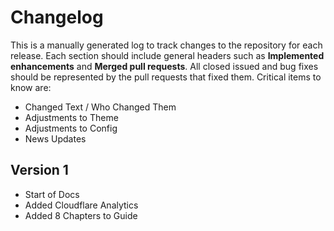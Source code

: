 # Changelog

This is a manually generated log to track changes to the repository for each release.
Each section should include general headers such as **Implemented enhancements**
and **Merged pull requests**. All closed issued and bug fixes should be
represented by the pull requests that fixed them.
Critical items to know are:

- Changed Text / Who Changed Them
- Adjustments to Theme
- Adjustments to Config
- News Updates

## Version  1
 - Start of Docs
 - Added Cloudflare Analytics
 - Added 8 Chapters to Guide
